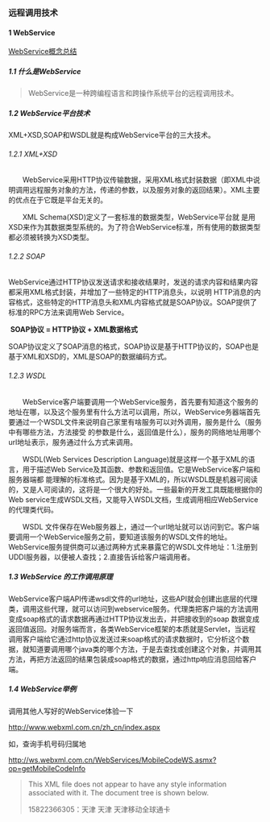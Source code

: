 ### **远程调用技术**

#### 1 WebService

[WebService概念总结](https://www.cnblogs.com/xdp-gacl/p/4048937.html)

##### 1.1 什么是WebService

> WebService是一种跨编程语言和跨操作系统平台的远程调用技术。

##### 1.2 WebService平台技术

  XML+XSD,SOAP和WSDL就是构成WebService平台的三大技术。

###### 1.2.1 XML+XSD

　　WebService采用HTTP协议传输数据，采用XML格式封装数据（即XML中说明调用远程服务对象的方法，传递的参数，以及服务对象的返回结果）。XML主要的优点在于它既是平台无关的。

　　XML Schema(XSD)定义了一套标准的数据类型，WebService平台就 是用XSD来作为其数据类型系统的。为了符合WebService标准，所有使用的数据类型都必须被转换为XSD类型。

###### 1.2.2 SOAP

​        WebService通过HTTP协议发送请求和接收结果时，发送的请求内容和结果内容都采用XML格式封装，并增加了一些特定的HTTP消息头，以说明 HTTP消息的内容格式，这些特定的HTTP消息头和XML内容格式就是SOAP协议。SOAP提供了标准的RPC方法来调用Web Service。

​       **SOAP协议 = HTTP协议 + XML数据格式**

​       SOAP协议定义了SOAP消息的格式，SOAP协议是基于HTTP协议的，SOAP也是基于XML和XSD的，XML是SOAP的数据编码方式。

###### 1.2.3 WSDL

　　WebService客户端要调用一个WebService服务，首先要有知道这个服务的地址在哪，以及这个服务里有什么方法可以调用，所以，WebService务器端首先要通过一个WSDL文件来说明自己家里有啥服务可以对外调用，服务是什么（服务中有哪些方法，方法接受 的参数是什么，返回值是什么），服务的网络地址用哪个url地址表示，服务通过什么方式来调用。

　　WSDL(Web Services Description Language)就是这样一个基于XML的语言，用于描述Web Service及其函数、参数和返回值。它是WebService客户端和服务器端都 能理解的标准格式。因为是基于XML的，所以WSDL既是机器可阅读的，又是人可阅读的，这将是一个很大的好处。一些最新的开发工具既能根据你的 Web service生成WSDL文档，又能导入WSDL文档，生成调用相应WebService的代理类代码。

　　WSDL 文件保存在Web服务器上，通过一个url地址就可以访问到它。客户端要调用一个WebService服务之前，要知道该服务的WSDL文件的地址。 WebService服务提供商可以通过两种方式来暴露它的WSDL文件地址：1.注册到UDDI服务器，以便被人查找；2.直接告诉给客户端调用者。

##### 1.3 WebService 的工作调用原理

​        WebService客户端API传递wsdl文件的url地址，这些API就会创建出底层的代理类，调用这些代理，就可以访问到webservice服务。代理类把客户端的方法调用变成soap格式的请求数据再通过HTTP协议发出去，并把接收到的soap 数据变成返回值返回。对服务端而言，各类WebService框架的本质就是Servlet，当远程调用客户端给它通过http协议发送过来soap格式的请求数据时，它分析这个数据，就知道要调用哪个java类的哪个方法，于是去查找或创建这个对象，并调用其方法，再把方法返回的结果包装成soap格式的数据，通过http响应消息回给客户端。

##### 1.4 WebService举例

调用其他人写好的WebService体验一下

http://www.webxml.com.cn/zh_cn/index.aspx

如，查询手机号码归属地

http://ws.webxml.com.cn/WebServices/MobileCodeWS.asmx?op=getMobileCodeInfo

> This XML file does not appear to have any style information associated with it. The document tree is shown below.
>
> <string xmlns="http://WebXml.com.cn/">15822366305：天津 天津 天津移动全球通卡</string>

